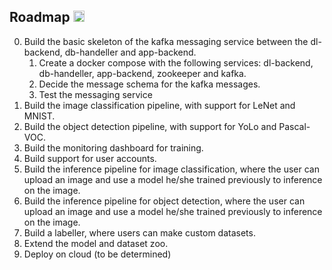 ## Roadmap <img src="https://github.githubassets.com/images/icons/emoji/unicode/1f9ed.png?v8" alt="fleur_de_lis" width="18" height="18">

0. Build the basic skeleton of the kafka messaging service between the dl-backend, db-handeller and app-backend.
    1. Create a docker compose with the following services: dl-backend, db-handeller, app-backend, zookeeper and kafka.
    2. Decide the message schema for the kafka messages.
    3. Test the messaging service
1. Build the image classification pipeline, with support for LeNet and MNIST.
2. Build the object detection pipeline, with support for YoLo and Pascal-VOC.
3. Build the monitoring dashboard for training.
4. Build support for user accounts.
5. Build the inference pipeline for image classification, where the user can upload an image and use a model he/she trained previously to inference on the image.
6. Build the inference pipeline for object detection, where the user can upload an image and use a model he/she trained previously to inference on the image.
7. Build a labeller, where users can make custom datasets.
8. Extend the model and dataset zoo.
9. Deploy on cloud (to be determined)

